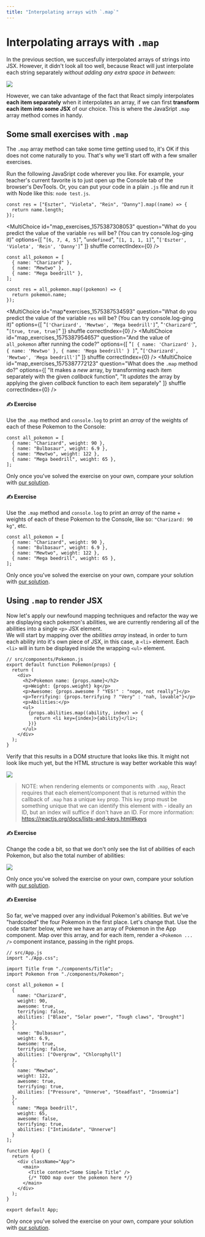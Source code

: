 ```yaml
---
title: "Interpolating arrays with `.map`"
---
```


# Interpolating arrays with `.map`

In the previous section, we succesfully interpolated arrays of strings into JSX. However, it didn't look all too well, because React will just interpolate each string separately _without adding any extra space in between_:

![](https://p-928eb7.f4.n0.cdn.getcloudapp.com/items/7KuLAoDZ/Screenshot%202020-08-24%20at%2017.05.05.png?source=viewer&v=9d9aabe827d76dc9f6ede70e57847d74)

However, we can take advantage of the fact that React simply interpolates **each item separately** when it interpolates an array, if we can first **transform each item into some JSX** of our choice. This is where the JavaSript `.map` array method comes in handy.

## Some small exercises with `.map`

The `.map` array method can take some time getting used to, it's OK if this does not come naturally to you. That's why we'll start off with a few smaller exercises.

Run the following JavaSript code wherever you like. For example, your teacher's current favorite is to just open up the Console tab of the browser's DevTools. Or, you can put your code in a plain `.js` file and run it with Node like this: `node test.js`.

```tsx
const res = ["Eszter", "Violeta", "Rein", "Danny"].map((name) => {
  return name.length;
});
```

<MultiChoice
id="map_exercises_1575387308053"
question="What do you predict the value of the variable `res` will be? (You can try console.log-ging it)"
options={[
"`[6, 7, 4, 5]`",
"`undefined`",
"`[1, 1, 1, 1]`",
"`['Eszter', 'Violeta', 'Rein', 'Danny']`"
]}
shuffle
correctIndex={0}
/>

```tsx
const all_pokemon = [
  { name: "Charizard" },
  { name: "Mewtwo" },
  { name: "Mega beedrill" },
];

const res = all_pokemon.map((pokemon) => {
  return pokemon.name;
});
```

<MultiChoice
id="map*exercises_1575387534593"
question="What do you predict the value of the variable `res` will be? (You can try console.log-ging it)"
options={[
"`['Charizard', 'Mewtwo', 'Mega beedrill']`",
"`'Charizard'`",
"`[true, true, true]`"
]}
shuffle
correctIndex={0}
/>
<MultiChoice
id="map_exercises_1575387954657"
question="And the value of `all_pokemon` after running the code?"
options={[
"`[ { name: 'Charizard' }, { name: 'Mewtwo' }, { name: 'Mega beedrill' } ]`",
"`['Charizard', 'Mewtwo', 'Mega beedrill']`"
]}
shuffle
correctIndex={0}
/>
<MultiChoice
id="map_exercises_1575387772123"
question="What does the `.map` method do?"
options={[
"It makes a _new_ array, by transforming each item separately with the given _callback_ function",
"It _updates_ the array by applying the given _callback_ function to each item separately"
]}
shuffle
correctIndex={0}
/>

#### ✍️ Exercise

Use the `.map` method and `console.log` to print an _array_ of the weights of each of these Pokemon to the Console:

```tsx
const all_pokemon = [
  { name: "Charizard", weight: 90 },
  { name: "Bulbasaur", weight: 6.9 },
  { name: "Mewtwo", weight: 122 },
  { name: "Mega beedrill", weight: 65 },
];
```

Only once you've solved the exercise on your own, compare your solution with [our solution](https://github.com/Codaisseur/react-week-awesomeapp/commit/aacd1a3fe97019b9d75c4051047b5aa471edb5ec).

#### ✍️ Exercise

Use the `.map` method and `console.log` to print an _array_ of the name + weights of each of these Pokemon to the Console, like so: `"Charizard: 90 kg"`, etc.

```tsx
const all_pokemon = [
  { name: "Charizard", weight: 90 },
  { name: "Bulbasaur", weight: 6.9 },
  { name: "Mewtwo", weight: 122 },
  { name: "Mega beedrill", weight: 65 },
];
```

Only once you've solved the exercise on your own, compare your solution with [our solution](https://github.com/Codaisseur/react-week-awesomeapp/commit/c4dc58e9d435d7a7281d59f9c7f9438cc7c857f2).

## Using `.map` to render JSX

Now let's apply our newfound mapping techniques and refactor the way we are displaying each pokemon's abilities, we are currently rendering all of the abilities into a single `<p>` JSX element. <br>
We will start by mapping over the _abilities array_ instead, in order to turn each ability into it's own piece of JSX, in this case, a `<li>` element. Each `<li>` will in turn be displayed inside the wrapping `<ul>` element.

<!-- Now let's apply our newfound mapping techniques to interpolate an array of items in the `Pokemon` component, and render each item into a piece of JSX separately. In order, we start with an array of strings, which is then turned into an array of JSX items, which are then each separately interpolated into the `<ul>` JSX structure. -->

```tsx
// src/components/Pokemon.js
export default function Pokemon(props) {
  return (
    <div>
      <h2>Pokemon name: {props.name}</h2>
      <p>Weight: {props.weight} kg</p>
      <p>Awesome: {props.awesome ? "YES!" : "nope, not really"}</p>
      <p>Terrifying: {props.terrifying ? "Very" : "nah, lovable"}</p>
      <p>Abilities:</p>
      <ul>
        {props.abilities.map((ability, index) => {
          return <li key={index}>{ability}</li>;
        })}
      </ul>
    </div>
  );
}
```

Verify that this results in a DOM structure that looks like this. It might not look like much yet, but the HTML structure is way better workable this way!

![](https://p-928eb7.f4.n0.cdn.getcloudapp.com/items/mXuyPKjP/Screenshot%202020-08-24%20at%2017.09.01.png?source=viewer&v=f85e2e3b37a5610e9584e6831aa416f5)

> NOTE: when rendering elements or components with `.map`, React requires that each element/component that is returned within the callback of `.map` has a unique `key` prop. This `key` prop must be something unique that we can identify this element with - ideally an ID, but an index will suffice if don't have an ID. For more information: https://reactjs.org/docs/lists-and-keys.html#keys

#### ✍️ Exercise

Change the code a bit, so that we don't only see the list of abilities of each Pokemon, but also the total number of abilities:

![](https://p-928eb7.f4.n0.cdn.getcloudapp.com/items/mXuyPKm4/Screenshot%202020-08-24%20at%2017.10.17.png?source=viewer&v=7b863fdabd65798c30cb3bd4191f95aa)

Only once you've solved the exercise on your own, compare your solution with [our solution](https://github.com/Codaisseur/react-week-awesomeapp/commit/f747c3e2c8d66518101b5ec62b7803d33a62b296).

#### ✍️ Exercise

So far, we've mapped over any individual Pokemon's abilities. But we've "hardcoded" the four Pokemon in the first place. Let's change that. Use the code starter below, where we have an array of Pokemon in the App component. Map over this array, and for each item, render a `<Pokemon ... />` component instance, passing in the right props.

```tsx:collapse
// src/App.js
import "./App.css";

import Title from "./components/Title";
import Pokemon from "./components/Pokemon";

const all_pokemon = [
  {
    name: "Charizard",
    weight: 90,
    awesome: true,
    terrifying: false,
    abilities: ["Blaze", "Solar power", "Tough claws", "Drought"]
  },
  {
    name: "Bulbasaur",
    weight: 6.9,
    awesome: true,
    terrifying: false,
    abilities: ["Overgrow", "Chlorophyll"]
  },
  {
    name: "Mewtwo",
    weight: 122,
    awesome: true,
    terrifying: true,
    abilities: ["Pressure", "Unnerve", "Steadfast", "Insomnia"]
  },
  {
    name: "Mega beedrill",
    weight: 65,
    awesome: false,
    terrifying: true,
    abilities: ["Intimidate", "Unnerve"]
  }
];

function App() {
  return (
    <div className="App">
      <main>
        <Title content="Some Simple Title" />
        {/* TODO map over the pokemon here */}
      </main>
    </div>
  );
}

export default App;
```

Only once you've solved the exercise on your own, compare your solution with [our solution](https://github.com/Codaisseur/react-week-awesomeapp/commit/4d5ad6348cc1e704ef115c49becbdc9fd0b1128c).
